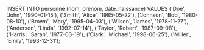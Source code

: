 INSERT INTO personne (nom, prenom, date_naissance) VALUES
('Doe', 'John', '1990-01-15'),
('Smith', 'Alice', '1985-05-22'),
('Johnson', 'Bob', '1980-08-10'),
('Brown', 'Mary', '1995-04-03'),
('Wilson', 'James', '1978-11-27'),
('Anderson', 'Linda', '1992-07-14'),
('Taylor', 'Robert', '1987-09-08'),
('Harris', 'Sarah', '1977-03-19'),
('Clark', 'Michael', '1998-06-25'),
('Miller', 'Emily', '1993-12-31');
